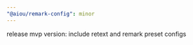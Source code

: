 ```yaml
---
"@aiou/remark-config": minor
---
```


release mvp version: include retext and remark preset configs
